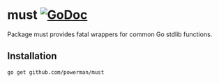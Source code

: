 # must [![GoDoc](https://godoc.org/github.com/powerman/must?status.svg)](http://godoc.org/github.com/powerman/must)

Package must provides fatal wrappers for common Go stdlib functions.

## Installation

```sh
go get github.com/powerman/must
```
